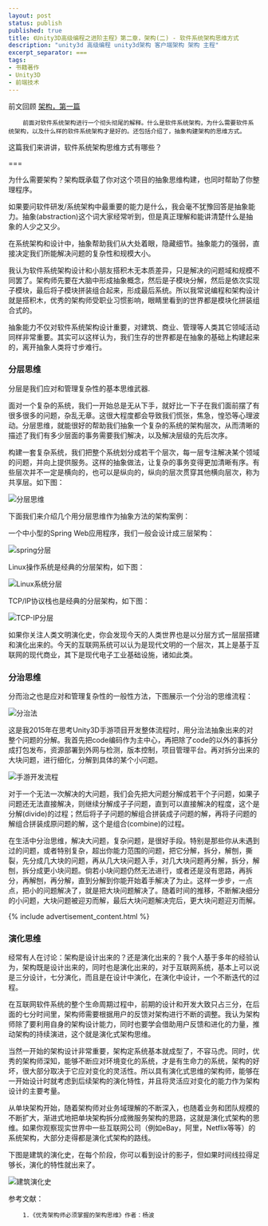 ```yaml
---
layout: post
status: publish
published: true
title: 《Unity3D高级编程之进阶主程》第二章，架构(二) - 软件系统架构思维方式
description: "unity3d 高级编程 unity3d架构 客户端架构 架构 主程"
excerpt_separator: ===
tags:
- 书籍著作
- Unity3D
- 前端技术
---
```


前文回顾 [架构，第一篇](http://www.luzexi.com/2018/07/18/Unity3D%E9%AB%98%E7%BA%A7%E7%BC%96%E7%A8%8B%E4%B9%8B%E8%BF%9B%E9%98%B6%E4%B8%BB%E7%A8%8B-%E6%9E%B6%E6%9E%841.html)

		前面对软件系统架构进行一个彻头彻尾的解释。什么是软件系统架构，为什么需要软件系统架构，以及什么样的软件系统架构才是好的。还包括介绍了，抽象构建架构的思维方式。

这篇我们来讲讲，软件系统架构思维方式有哪些？

===

为什么需要架构？架构既承载了你对这个项目的抽象思维构建，也同时帮助了你整理程序。

如果要问软件研发/系统架构中最重要的能力是什么，我会毫不犹豫回答是抽象能力。抽象(abstraction)这个词大家经常听到，但是真正理解和能讲清楚什么是抽象的人少之又少。

在系统架构和设计中，抽象帮助我们从大处着眼，隐藏细节。抽象能力的强弱，直接决定我们所能解决问题的复杂性和规模大小。

我认为软件系统架构设计和小朋友搭积木无本质差异，只是解决的问题域和规模不同罢了。架构师先要在大脑中形成抽象概念，然后是子模块分解，然后是依次实现子模块，最后将子模块拼装组合起来，形成最后系统。所以我常说编程和架构设计就是搭积木，优秀的架构师受职业习惯影响，眼睛里看到的世界都是模块化拼装组合式的。

抽象能力不仅对软件系统架构设计重要，对建筑、商业、管理等人类其它领域活动同样非常重要。其实可以这样认为，我们生存的世界都是在抽象的基础上构建起来的，离开抽象人类将寸步难行。

### 分层思维

分层是我们应对和管理复杂性的基本思维武器.

面对一个复杂的系统，我们一开始总是无从下手，就好比一下子在我们面前摆了有很多很多的问题，杂乱无章。这很大程度都会导致我们慌张，焦急，惶恐等心理波动。分层思维，就能很好的帮助我们抽象一个复杂的系统的架构层次，从而清晰的描述了我们有多少层面的事务需要我们解决，以及解决层级的先后次序。

构建一套复杂系统，我们把整个系统划分成若干个层次，每一层专注解决某个领域的问题，并向上提供服务。这样的抽象做法，让复杂的事务变得更加清晰有序。有些层次并不一定是横向的，也可以是纵向的，纵向的层次贯穿其他横向层次，称为共享层。如下图：

![分层思维](/assets/book/2/layer-solution.png)

下面我们来介绍几个用分层思维作为抽象方法的架构案例：

一个中小型的Spring Web应用程序，我们一般会设计成三层架构：

![spring分层](/assets/book/2/spring-java-layer.png)

Linux操作系统是经典的分层架构，如下图：

![Linux系统分层](/assets/book/2/linux-layer.png)

TCP/IP协议栈也是经典的分层架构，如下图：

![TCP-IP分层](/assets/book/2/tcp-ip-protocol-layer.gif)

如果你关注人类文明演化史，你会发现今天的人类世界也是以分层方式一层层搭建和演化出来的。今天的互联网系统可以认为是现代文明的一个层次，其上是基于互联网的现代商业，其下是现代电子工业基础设施，诸如此类。

### 分治思维

分而治之也是应对和管理复杂性的一般性方法，下图展示一个分治的思维流程：

![分治法](/assets/book/2/divide.png)

这是我2015年在思考Unity3D手游项目开发整体流程时，用分治法抽象出来的对整个问题的分解。我首先把code编码作为主中心，再把除了code的以外的事拆分成打包发布，资源部署到外网与检测，版本控制，项目管理平台。再对拆分出来的大块问题，进行细化，分解到具体的某个小问题。

![手游开发流程](/assets/uploads/2015/03/%E5%AE%A2%E6%88%B7%E7%AB%AF%E7%8E%AF%E5%A2%83%E5%B8%83%E5%B1%80.jpg)

对于一个无法一次解决的大问题，我们会先把大问题分解成若干个子问题，如果子问题还无法直接解决，则继续分解成子子问题，直到可以直接解决的程度，这个是分解(divide)的过程；然后将子子问题的解组合拼装成子问题的解，再将子问题的解组合拼装成原问题的解，这个是组合(combine)的过程。

在生活中分治思维，解决大问题，复杂问题，是很好手段。特别是那些你从未遇到过的问题，或者特别复杂，超出你能力范围的问题，把它分解，拆分，解刨，撕裂，先分成几大块的问题，再从几大块问题入手，对几大块问题再分解，拆分，解刨，拆分成更小块问题。倘若小块问题仍然无法进行，或者还是没有思路，再拆分，再解刨，再分解，直到分解到你能开始着手解决了为止。这样一步步，一点点，把小的问题解决了，就是把大块问题解决了。随着时间的推移，不断解决细分的小问题，大块问题被迎刃而解，最后大块问题解决完后，更大块问题迎刃而解。

{% include advertisement_content.html %}

### 演化思维

经常有人在讨论：架构是设计出来的？还是演化出来的？我个人基于多年的经验认为，架构既是设计出来的，同时也是演化出来的，对于互联网系统，基本上可以说是三分设计，七分演化，而且是在设计中演化，在演化中设计，一个不断迭代的过程。

在互联网软件系统的整个生命周期过程中，前期的设计和开发大致只占三分，在后面的七分时间里，架构师需要根据用户的反馈对架构进行不断的调整。我认为架构师除了要利用自身的架构设计能力，同时也要学会借助用户反馈和进化的力量，推动架构的持续演进，这个就是演化式架构思维。

当然一开始的架构设计非常重要，架构定系统基本就成型了，不容马虎。同时，优秀的架构师深知，能够不断应对环境变化的系统，才是有生命力的系统，架构的好坏，很大部分取决于它应对变化的灵活性。所以具有演化式思维的架构师，能够在一开始设计时就考虑到后续架构的演化特性，并且将灵活应对变化的能力作为架构设计的主要考量。

从单块架构开始，随着架构师对业务域理解的不断深入，也随着业务和团队规模的不断扩大，渐进式地把单块架构拆分成微服务架构的思路，这就是演化式架构的思维。如果你观察现实世界中一些互联网公司（例如eBay，阿里，Netflix等等）的系统架构，大部分走得都是演化式架构的路线。

下图是建筑的演化史，在每个阶段，你可以看到设计的影子，但如果时间线拉得足够长，演化的特性就出来了。

![建筑演化史](/assets/book/2/building-archiecture.png)

参考文献：

		1.《优秀架构师必须掌握的架构思维》作者：杨波
